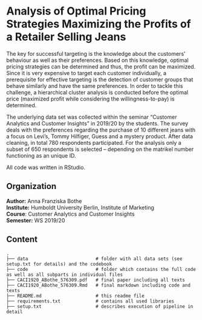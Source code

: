 # Analysis of Optimal Pricing Strategies Maximizing the Profits of a Retailer Selling Jeans 

The key for successful targeting is the knowledge about the customers’ behaviour as well as their preferences. Based on this knowledge, optimal pricing strategies can be determined and thus, the profit can be maximized. Since it is very expensive to target each customer individually, a prerequisite for
effective targeting is the detection of customer groups that behave similarly and have the same preferences. In order to tackle this challenge, a hierarchical cluster analysis is conducted before the optimal price (maximized profit while considering the willingness-to-pay) is determined.

The underlying data set was collected within the seminar “Customer Analytics and Customer Insights” in 2019/20 by the students. The survey deals with the preferences regarding the purchase of 10 different jeans with a focus on Levi’s, Tommy Hilfiger, Guess and a mystery product. After data cleaning, in total 780 respondents participated. For the analysis only a subset of 650 respondents is selected – depending on the matrikel number functioning as an unique ID.

All code was written in RStudio.

## Organization

__Author:__ Anna Franziska Bothe <br>
__Institute:__ Humboldt University Berlin, Institute of Marketing <br>
__Course__: Customer Analytics and Customer Insights <br>
__Semester:__ WS 2019/20 <br>


## Content

```
.
├── data                         # folder with all data sets (see setup.txt for details) and the codebook
├── code                         # folder which contains the full code as well as all subparts in individual files
├── CACI1920_ABothe_576309.pdf   # final paper including all texts
├── CACI1920_ABothe_576309.Rmd   # final markdown including code and texts
├── README.md                    # this readme file
├── requirements.txt             # contains all used libraries
├── setup.txt                    # describes execution of pipeline in detail

```






